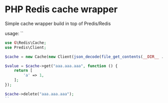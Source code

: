 PHP Redis cache wrapper
======

Simple cache wrapper build in top of Predis/Redis

usage:
``
```php
use G\Redis\Cache;
use Predis\Client;

$cache = new Cache(new Client(json_decode(file_get_contents(__DIR__ . '/conf.json'), true)));

$value = $cache->get("aaa.aaa.aaa", function () {
    return [
        'a' => 1,
    ];
});

$cache->delete("aaa.aaa.aaa");
``